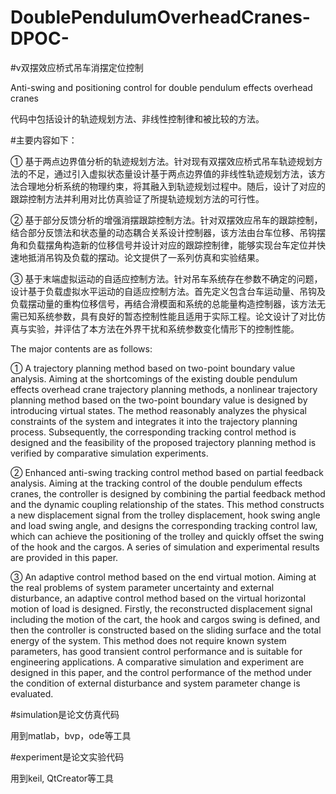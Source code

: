 # DoublePendulumOverheadCranes-DPOC-

#v双摆效应桥式吊车消摆定位控制

Anti-swing and positioning control for double pendulum effects overhead cranes

代码中包括设计的轨迹规划方法、非线性控制律和被比较的方法。



#主要内容如下：

①  基于两点边界值分析的轨迹规划方法。针对现有双摆效应桥式吊车轨迹规划方法的不足，通过引入虚拟状态量设计基于两点边界值的非线性轨迹规划方法，该方法合理地分析系统的物理约束，将其融入到轨迹规划过程中。随后，设计了对应的跟踪控制方法并利用对比仿真验证了所提轨迹规划方法的可行性。

②  基于部分反馈分析的增强消摆跟踪控制方法。针对双摆效应吊车的跟踪控制，结合部分反馈法和状态量的动态耦合关系设计控制器，该方法由台车位移、吊钩摆角和负载摆角构造新的位移信号并设计对应的跟踪控制律，能够实现台车定位并快速地抵消吊钩及负载的摆动。论文提供了一系列仿真和实验结果。

③  基于末端虚拟运动的自适应控制方法。针对吊车系统存在参数不确定的问题，设计基于负载虚拟水平运动的自适应控制方法。首先定义包含台车运动量、吊钩及负载摆动量的重构位移信号，再结合滑模面和系统的总能量构造控制器，该方法无需已知系统参数，具有良好的暂态控制性能且适用于实际工程。论文设计了对比仿真与实验，并评估了本方法在外界干扰和系统参数变化情形下的控制性能。

The major contents are as follows:

① A trajectory planning method based on two-point boundary value analysis. Aiming at the shortcomings of the existing double pendulum effects overhead crane trajectory planning methods, a nonlinear trajectory planning method based on the two-point boundary value is designed by introducing virtual states. The method reasonably analyzes the physical constraints of the system and integrates it into the trajectory planning process. Subsequently, the corresponding tracking control method is designed and the feasibility of the proposed trajectory planning method is verified by comparative simulation experiments. 

②  Enhanced anti-swing tracking control method based on partial feedback analysis. Aiming at the tracking control of the double pendulum effects cranes, the controller is designed by combining the partial feedback method and the dynamic coupling relationship of the states. This method constructs a new displacement signal from the trolley displacement, hook swing angle and load swing angle, and designs the corresponding tracking control law, which can achieve the positioning of the trolley and quickly offset the swing of the hook and the cargos. A series of simulation and experimental results are provided in this paper.

③ An adaptive control method based on the end virtual motion. Aiming at the real problems of system parameter uncertainty and external disturbance, an adaptive control method based on the virtual horizontal motion of load is designed. Firstly, the reconstructed displacement signal including the motion of the cart, the hook and cargos swing is defined, and then the controller is constructed based on the sliding surface and the total energy of the system. This method does not require known system parameters, has good transient control performance and is suitable for engineering applications. A comparative simulation and experiment are designed in this paper, and the control performance of the method under the condition of external disturbance and system parameter change is evaluated.



#simulation是论文仿真代码

用到matlab，bvp，ode等工具



#experiment是论文实验代码

用到keil, QtCreator等工具
